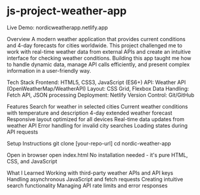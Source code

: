 # js-project-weather-app

Live Demo: nordicweatherapp.netlify.app

Overview
A modern weather application that provides current conditions and 4-day forecasts for cities worldwide. This project challenged me to work with real-time weather data from external APIs and create an intuitive interface for checking weather conditions. Building this app taught me how to handle dynamic data, manage API calls efficiently, and present complex information in a user-friendly way.

Tech Stack
Frontend: HTML5, CSS3, JavaScript (ES6+)
API: Weather API (OpenWeatherMap/WeatherAPI)
Layout: CSS Grid, Flexbox
Data Handling: Fetch API, JSON processing
Deployment: Netlify
Version Control: Git/GitHub

Features
Search for weather in selected cities
Current weather conditions with temperature and description
4-day extended weather forecast
Responsive layout optimized for all devices
Real-time data updates from weather API
Error handling for invalid city searches
Loading states during API requests

Setup Instructions
git clone [your-repo-url]
cd nordic-weather-app

Open in browser
open index.html
No installation needed - it's pure HTML, CSS, and JavaScript

What I Learned
Working with third-party weather APIs and API keys
Handling asynchronous JavaScript and fetch requests
Creating intuitive search functionality
Managing API rate limits and error responses
